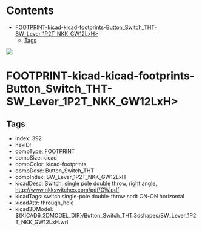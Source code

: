 



Contents
========

* [FOOTPRINT-kicad-kicad-footprints-Button_Switch_THT-SW_Lever_1P2T_NKK_GW12LxH>](#footprint-kicad-kicad-footprints-button_switch_tht-sw_lever_1p2t_nkk_gw12lxh)
	* [Tags](#tags)
  
![][im]
# FOOTPRINT-kicad-kicad-footprints-Button_Switch_THT-SW_Lever_1P2T_NKK_GW12LxH>

## Tags

- index: 392
- hexID: 
- oompType: FOOTPRINT
- oompSize: kicad
- oompColor: kicad-footprints
- oompDesc: Button_Switch_THT
- oompIndex: SW_Lever_1P2T_NKK_GW12LxH
- kicadDesc: Switch, single pole double throw, right angle, http://www.nkkswitches.com/pdf/GW.pdf
- kicadTags: switch single-pole double-throw spdt ON-ON horizontal
- kicadAttr: through_hole
- kicad3DModel: ${KICAD6_3DMODEL_DIR}/Button_Switch_THT.3dshapes/SW_Lever_1P2T_NKK_GW12LxH.wrl



[im]: image.png
